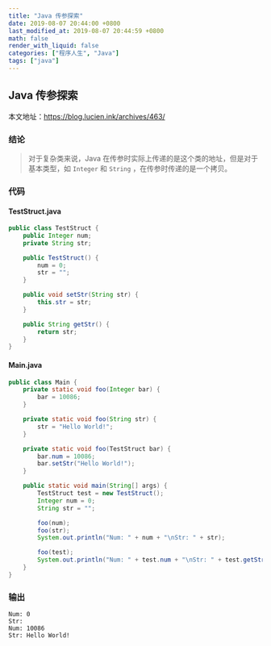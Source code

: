 ```yaml
---
title: "Java 传参探索"
date: 2019-08-07 20:44:00 +0800
last_modified_at: 2019-08-07 20:44:59 +0800
math: false
render_with_liquid: false
categories: ["程序人生", "Java"]
tags: ["java"]
---
```


## Java 传参探索

本文地址：https://blog.lucien.ink/archives/463/

### 结论

> 对于复杂类来说，Java 在传参时实际上传递的是这个类的地址，但是对于基本类型，如 `Integer` 和 `String` ，在传参时传递的是一个拷贝。

### 代码

#### TestStruct.java

```java
public class TestStruct {
    public Integer num;
    private String str;

    public TestStruct() {
        num = 0;
        str = "";
    }

    public void setStr(String str) {
        this.str = str;
    }

    public String getStr() {
        return str;
    }
}
```

#### Main.java

```java
public class Main {
    private static void foo(Integer bar) {
        bar = 10086;
    }

    private static void foo(String str) {
        str = "Hello World!";
    }

    private static void foo(TestStruct bar) {
        bar.num = 10086;
        bar.setStr("Hello World!");
    }

    public static void main(String[] args) {
        TestStruct test = new TestStruct();
        Integer num = 0;
        String str = "";

        foo(num);
        foo(str);
        System.out.println("Num: " + num + "\nStr: " + str);

        foo(test);
        System.out.println("Num: " + test.num + "\nStr: " + test.getStr());
    }
}
```

### 输出

```plain
Num: 0
Str: 
Num: 10086
Str: Hello World!
```
